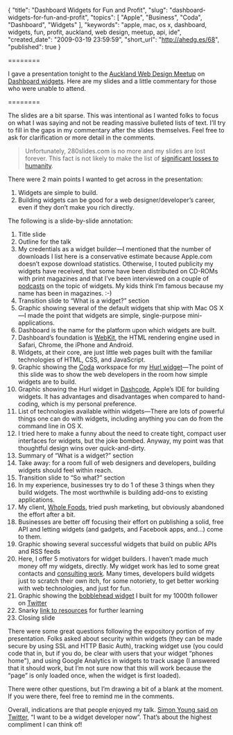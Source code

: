 {
  "title": "Dashboard Widgets for Fun and Profit",
  "slug": "dashboard-widgets-for-fun-and-profit",
  "topics": [
    "Apple",
    "Business",
    "Coda",
    "Dashboard",
    "Widgets"
  ],
  "keywords": "apple, mac, os x, dashboard, widgets, fun, profit, auckland, web design, meetup, api, ide",
  "created_date": "2009-03-19 23:59:59",
  "short_url": "http://ahedg.es/68",
  "published": true
}

========

I gave a presentation tonight to the [Auckland Web Design Meetup](http://www.meetup.com/aucklandweb/) on [Dashboard widgets](http://www.apple.com/downloads/dashboard/). Here are my slides and a little commentary for those who were unable to attend.

========

The slides are a bit sparse. This was intentional as I wanted folks to focus on what I was saying and not be reading massive bulleted lists of text. I’ll try to fill in the gaps in my commentary after the slides themselves. Feel free to ask for clarification or more detail in the comments.

> Unfortunately, 280slides.com is no more and my slides are lost forever. This fact is not likely to make the list of [significant losses to humanity](https://listverse.com/2011/11/09/10-significant-losses-to-humanity/).

There were 2 main points I wanted to get across in the presentation:

1. Widgets are simple to build.
2. Building widgets can be good for a web designer/developer’s career, even if they don’t make you rich directly.

The following is a slide-by-slide annotation:

1. Title slide
2. Outline for the talk
3. My credentials as a widget builder—I mentioned that the number of downloads I list here is a conservative estimate because Apple.com doesn’t expose download statistics. Otherwise, I touted publicity my widgets have received, that some have been distributed on CD-ROMs with print magazines and that I’ve been interviewed on a couple of [podcasts](https://andrew.hedges.name/widgets/#articles) on the topic of widgets. My kids think I’m famous because my name has been in magazines. :-)
4. Transition slide to “What is a widget?” section
5. Graphic showing several of the default widgets that ship with Mac OS X—I made the point that widgets are simple, single-purpose mini-applications.
6. Dashboard is the name for the platform upon which widgets are built.
7. Dashboard’s foundation is [WebKit](http://webkit.org/), the HTML rendering engine used in Safari, Chrome, the iPhone and Android.
8. Widgets, at their core, are just little web pages built with the familiar technologies of HTML, CSS, and JavaScript.
9. Graphic showing the [Coda](http://www.panic.com/coda/) workspace for my [Hurl widget](/widgets/#hurler)—The point of this slide was to show the web developers in the room how simple widgets are to build.
10. Graphic showing the Hurl widget in [Dashcode](http://developer.apple.com/tools/dashcode/), Apple’s <span class="tooltip" title="Integrated Development Environment">IDE</span> for building widgets. It has advantages and disadvantages when compared to hand-coding, which is my personal preference.
11. List of technologies available within widgets—There are lots of powerful things one can do with widgets, including anything you can do from the command line in OS X.
12. I tried here to make a funny about the need to create tight, compact user interfaces for widgets, but the joke bombed. Anyway, my point was that thoughtful design wins over quick-and-dirty.
13. Summary of “What is a widget?” section
14. Take away: for a room full of web designers and developers, building widgets should feel within reach.
15. Transition slide to “So what?” section
16. In my experience, businesses try to do 1 of these 3 things when they build widgets. The most worthwhile is building add-ons to existing applications.
17. My client, [Whole Foods](http://www.wholefoodsmarket.com/), tried push marketing, but obviously abandoned the effort after a bit.
18. Businesses are better off focusing their effort on publishing a solid, free <span class="tooltip" title="Application Programming Interface">API</span> and letting widgets (and gadgets, and Facebook apps, and…) come to them.
19. Graphic showing several successful widgets that build on public APIs and RSS feeds
20. Here, I offer 5 motivators for widget builders. I haven’t made much money off my widgets, directly. My widget work has led to some great contacts and [consulting work](http://www.engadget.com/2009/02/19/sonar-hopes-to-power-social-featurephones-we-get-a-demo-2). Many times, developers build widgets just to scratch their own itch, for some notoriety, to get better working with web technologies, and just for fun.
21. Graphic showing the [bobblehead widget](http://tr.im/heheboy) I built for my 1000th follower on [Twitter](https://twitter.com/segdeha)
22. Snarky [link to resources](http://lmgtfy.com/?q=developing+dashboard+widgets) for further learning
23. Closing slide

There were some great questions following the expository portion of my presentation. Folks asked about security within widgets (they can be made secure by using SSL and HTTP Basic Auth), tracking widget use (you could code that in, but if you do, be clear with users that your widget “phones home"), and using Google Analytics in widgets to track usage (I answered that it should work, but I’m not sure now that this will work because the “page” is only loaded once, when the widget is first loaded).

There were other questions, but I’m drawing a bit of a blank at the moment. If you were there, feel free to remind me in the comments.

Overall, indications are that people enjoyed my talk. [Simon Young said on Twitter](https://twitter.com/audaciousgloop/status/1353607056), “I want to be a widget developer now”. That’s about the highest compliment I can think of!
